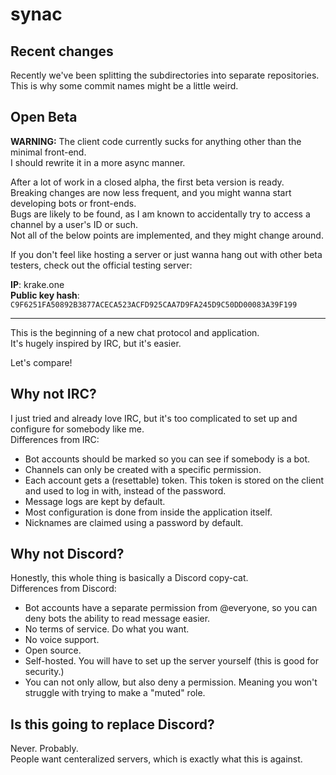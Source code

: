 # synac

## Recent changes

Recently we've been splitting the subdirectories into separate repositories.  
This is why some commit names might be a little weird.

## Open Beta

**WARNING:** The client code currently sucks for anything other than the minimal front-end.  
I should rewrite it in a more async manner.

After a lot of work in a closed alpha, the first beta version is ready.  
Breaking changes are now less frequent, and you might wanna start developing bots or front-ends.  
Bugs are likely to be found, as I am known to accidentally try to access a channel by a user's ID or such.  
Not all of the below points are implemented, and they might change around.

If you don't feel like hosting a server or just wanna hang out with other beta testers,
check out the official testing server:

**IP**: krake.one  
**Public key hash**: `C9F6251FA50892B3877ACECA523ACFD925CAA7D9FA245D9C50DD00083A39F199`

--------------------------------

This is the beginning of a new chat protocol and application.  
It's hugely inspired by IRC, but it's easier.

Let's compare!  

## Why not IRC?

I just tried and already love IRC, but it's too complicated to set up and configure for somebody like me.  
Differences from IRC:

- Bot accounts should be marked so you can see if somebody is a bot.
- Channels can only be created with a specific permission.
- Each account gets a (resettable) token. This token is stored on the client and used to log in with, instead of the password.
- Message logs are kept by default.
- Most configuration is done from inside the application itself.
- Nicknames are claimed using a password by default.

## Why not Discord?

Honestly, this whole thing is basically a Discord copy-cat.  
Differences from Discord:

- Bot accounts have a separate permission from @everyone, so you can deny bots the ability to read message easier.
- No terms of service. Do what you want.
- No voice support.
- Open source.
- Self-hosted. You will have to set up the server yourself (this is good for security.)
- You can not only allow, but also deny a permission. Meaning you won't struggle with trying to make a "muted" role.

## Is this going to replace Discord?

Never. Probably.  
People want centeralized servers, which is exactly what this is against.
